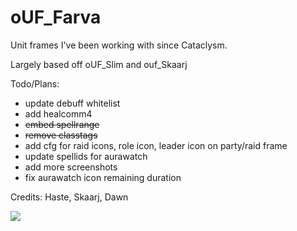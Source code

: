 # oUF_Farva
Unit frames I've been working with since Cataclysm.

Largely based off oUF_Slim and ouf_Skaarj

Todo/Plans:

* update debuff whitelist
* add healcomm4
* ~~embed spellrange~~
* ~~remove classtags~~
* add cfg for raid icons, role icon, leader icon on party/raid frame
* update spellids for aurawatch
* add more screenshots
* fix aurawatch icon remaining duration

Credits: Haste, Skaarj, Dawn

![](https://i.imgur.com/G11dnWp.jpg)

